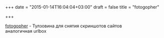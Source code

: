 +++
date = "2015-01-14T16:04:04+03:00"
draft = false
title = "fotogopher"

+++

<p><a href="https://github.com/anastasop/fotogopher">fotogopher</a>&nbsp;- Тулзовина для снятия скриншотов сайтов аналогичная&nbsp;urlbox</p>

